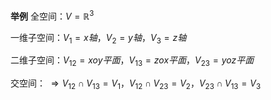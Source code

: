 **举例**
全空间：$V=\mathbb{R}^3$

一维子空间：$V_1=x轴，V_2=y轴，V_3=z轴$

二维子空间：$V_{12}=xoy平面，V_{13}=zox平面，V_{23}=yoz平面$

交空间：
$\Rightarrow V_{12}\cap V_{13}=V_1，
V_{12}\cap V_{23}=V_2，
V_{23}\cap V_{13}=V_3$
